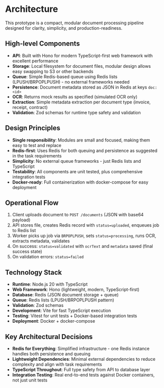 # Architecture

This prototype is a compact, modular document processing pipeline designed for clarity, simplicity, and production-readiness.

## High-level Components

- **API**: Built with Hono for modern TypeScript-first web framework with excellent performance
- **Storage**: Local filesystem for document files, modular design allows easy swapping to S3 or other backends
- **Queue**: Simple Redis-based queue using Redis lists (LPUSH/BRPOPLPUSH) - no external frameworks needed
- **Persistence**: Document metadata stored as JSON in Redis at keys `doc:<id>` 
- **OCR**: Returns mock results as specified (simulated OCR only)
- **Extraction**: Simple metadata extraction per document type (invoice, receipt, contract)
- **Validation**: Zod schemas for runtime type safety and validation

## Design Principles

- **Single responsibility**: Modules are small and focused, making them easy to test and replace
- **Redis-first**: Uses Redis for both queuing and persistence as suggested in the task requirements
- **Simplicity**: No external queue frameworks - just Redis lists and TypeScript
- **Testability**: All components are unit tested, plus comprehensive integration tests
- **Docker-ready**: Full containerization with docker-compose for easy deployment

## Operational Flow

1. Client uploads document to `POST /documents` (JSON with base64 payload)
2. API stores file, creates Redis record with `status=uploaded`, enqueues job to Redis list
3. Worker picks up job via `BRPOPLPUSH`, sets `status=processing`, runs OCR, extracts metadata, validates
4. On success: `status=validated` with `ocrText` and `metadata` saved (final success state)
5. On validation errors: `status=failed`

## Technology Stack

- **Runtime**: Node.js 20 with TypeScript
- **Web Framework**: Hono (lightweight, modern, TypeScript-first)
- **Database**: Redis (JSON document storage + queue)
- **Queue**: Redis lists (LPUSH/BRPOPLPUSH pattern)
- **Validation**: Zod schemas
- **Development**: Vite for fast TypeScript execution
- **Testing**: Vitest for unit tests + Docker-based integration tests
- **Deployment**: Docker + docker-compose

## Key Architectural Decisions

- **Redis for Everything**: Simplified infrastructure - one Redis instance handles both persistence and queuing
- **Lightweight Dependencies**: Minimal external dependencies to reduce complexity and align with task requirements
- **TypeScript Throughout**: Full type safety from API to database layer
- **Integration Testing**: Real end-to-end tests against Docker containers, not just unit tests
